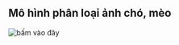 ## Mô hình phân loại ảnh chó, mèo
<img href='https://drive.google.com/drive/folders/1cyXbopb6B-PNknlS_lv2ni_jtpy0MJph?usp=drive_link' alt='bấm vào đây'/> 